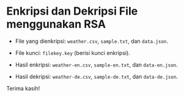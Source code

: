 # Enkripsi dan Dekripsi File menggunakan RSA


- File yang dienkripsi: `weather.csv`, `sample.txt`, dan `data.json`.
  
- File kunci: `filekey.key` (berisi kunci enkripsi).

- Hasil enkripsi: `weather-en.csv`, `sample-en.txt`, dan `data-en.json`.

- Hasil dekripsi: `weather-de.csv`, `sample-de.txt`, dan `data-de.json`.


Terima kasih!

